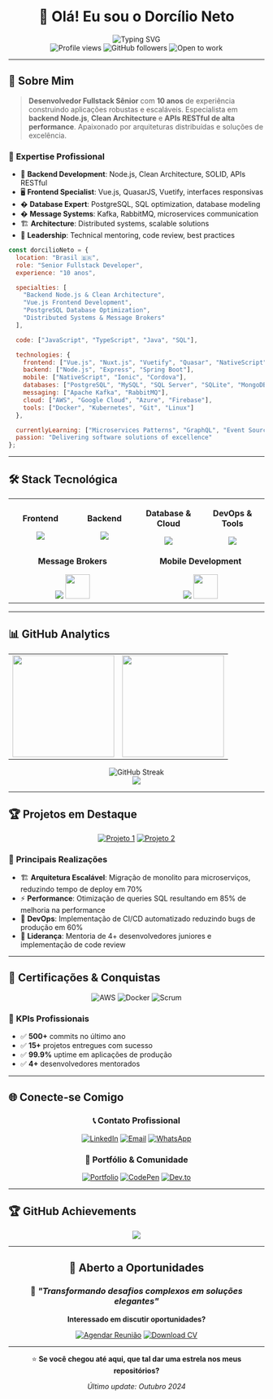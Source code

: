 <div align="center">

# 👋 Olá! Eu sou o **Dorcílio Neto**

<img src="https://readme-typing-svg.herokuapp.com?font=Fira+Code&pause=1000&color=2F81F7&center=true&vCenter=true&width=700&lines=Senior+Fullstack+Developer;Node.js+Backend+Specialist;Vue.js+%26+Frontend+Expert;Clean+Architecture+%26+SOLID+Advocate;PostgreSQL+%26+Database+Optimization;Kafka+%26+Distributed+Systems" alt="Typing SVG" />

</div>

<div align="center">
  <img src="https://komarev.com/ghpvc/?username=dorcilio&label=Profile%20views&color=0e75b6&style=for-the-badge" alt="Profile views" />
  <img src="https://img.shields.io/github/followers/dorcilio?label=Followers&style=for-the-badge&color=blue" alt="GitHub followers" />
  <img src="https://img.shields.io/badge/Open%20to-Work-brightgreen?style=for-the-badge" alt="Open to work" />
</div>

---

## 🚀 **Sobre Mim**

> **Desenvolvedor Fullstack Sênior** com **10 anos** de experiência construindo aplicações robustas e escaláveis. Especialista em **backend Node.js**, **Clean Architecture** e **APIs RESTful de alta performance**. Apaixonado por arquiteturas distribuídas e soluções de excelência.

### 💼 **Expertise Profissional**

- 🎯 **Backend Development**: Node.js, Clean Architecture, SOLID, APIs RESTful
- 🖥️ **Frontend Specialist**: Vue.js, QuasarJS, Vuetify, interfaces responsivas
- � **Database Expert**: PostgreSQL, SQL optimization, database modeling
- � **Message Systems**: Kafka, RabbitMQ, microservices communication
- 🏗️ **Architecture**: Distributed systems, scalable solutions
- 👥 **Leadership**: Technical mentoring, code review, best practices

```javascript
const dorcilioNeto = {
  location: "Brasil 🇧🇷",
  role: "Senior Fullstack Developer",
  experience: "10 anos",

  specialties: [
    "Backend Node.js & Clean Architecture",
    "Vue.js Frontend Development",
    "PostgreSQL Database Optimization",
    "Distributed Systems & Message Brokers"
  ],

  code: ["JavaScript", "TypeScript", "Java", "SQL"],

  technologies: {
    frontend: ["Vue.js", "Nuxt.js", "Vuetify", "Quasar", "NativeScript"],
    backend: ["Node.js", "Express", "Spring Boot"],
    mobile: ["NativeScript", "Ionic", "Cordova"],
    databases: ["PostgreSQL", "MySQL", "SQL Server", "SQLite", "MongoDB"],
    messaging: ["Apache Kafka", "RabbitMQ"],
    cloud: ["AWS", "Google Cloud", "Azure", "Firebase"],
    tools: ["Docker", "Kubernetes", "Git", "Linux"]
  },

  currentlyLearning: ["Microservices Patterns", "GraphQL", "Event Sourcing"],
  passion: "Delivering software solutions of excellence"
};
```

---

## 🛠️ **Stack Tecnológica**

<table>
<tr>
<td align="center" width="25%">

**Frontend**
<div align="center">
  <img src="https://skillicons.dev/icons?i=vue,js,ts,html,css,sass,bootstrap,vuetify,quasar" />
</div>

</td>
<td align="center" width="25%">

**Backend**
<div align="center">
  <img src="https://skillicons.dev/icons?i=nodejs,express,java,spring,kafka" />
</div>

</td>
<td align="center" width="25%">

**Database & Cloud**
<div align="center">
  <img src="https://skillicons.dev/icons?i=postgresql,mysql,mongodb,sqlite,aws,gcp,azure,firebase" />
</div>

</td>
<td align="center" width="25%">

**DevOps & Tools**
<div align="center">
  <img src="https://skillicons.dev/icons?i=docker,kubernetes,git,linux,nginx,postman,vscode" />
</div>

</td>
</tr>
<tr>
<td align="center" colspan="2">

**Message Brokers**
<div align="center">
  <img src="https://skillicons.dev/icons?i=kafka" />
  <img src="https://img.shields.io/badge/RabbitMQ-FF6600?style=for-the-badge&logo=rabbitmq&logoColor=white" height="48" />
</div>

</td>
<td align="center" colspan="2">

**Mobile Development**
<div align="center">
  <img src="https://skillicons.dev/icons?i=ionic" />
  <img src="https://img.shields.io/badge/NativeScript-3655FF?style=for-the-badge&logo=nativescript&logoColor=white" height="48" />
</div>

</td>
</tr>
</table>

---

## 📊 **GitHub Analytics**

<div align="center">
<table>
<tr>
<td>
  <img height="200px" src="https://github-readme-stats.vercel.app/api?username=dorcilio&show_icons=true&theme=tokyonight&include_all_commits=true&count_private=true&hide_border=true&card_width=400"/>
</td>
<td>
  <img height="200px" src="https://github-readme-stats.vercel.app/api/top-langs/?username=dorcilio&layout=compact&langs_count=10&theme=tokyonight&hide_border=true&card_width=400"/>
</td>
</tr>
</table>
</div>

<div align="center">
  <img src="https://github-readme-streak-stats.herokuapp.com/?user=dorcilio&theme=tokyonight&hide_border=true&card_width=800" alt="GitHub Streak" />
</div>

<div align="center">
  <img src="https://github-readme-activity-graph.vercel.app/graph?username=dorcilio&bg_color=1a1b27&color=70a5fd&line=70a5fd&point=bf91f3&area=true&hide_border=true&custom_title=Contribution%20Activity" />
</div>

---

## 🏆 **Projetos em Destaque**

<div align="center">

[![Projeto 1](https://github-readme-stats.vercel.app/api/pin/?username=dorcilio&repo=sped-service&theme=tokyonight&hide_border=true&card_width=350)](https://github.com/dorcilio/sped-service)
[![Projeto 2](https://github-readme-stats.vercel.app/api/pin/?username=dorcilio&repo=vue-dashboard&theme=tokyonight&hide_border=true&card_width=350)](https://github.com/dorcilio/vue-dashboard)

</div>

### 🚀 **Principais Realizações**

- 🏗️ **Arquitetura Escalável**: Migração de monolito para microserviços, reduzindo tempo de deploy em 70%
- ⚡ **Performance**: Otimização de queries SQL resultando em 85% de melhoria na performance
- 🔧 **DevOps**: Implementação de CI/CD automatizado reduzindo bugs de produção em 60%
- 👥 **Liderança**: Mentoria de 4+ desenvolvedores juniores e implementação de code review

---

## 📜 **Certificações & Conquistas**

<div align="center">

![AWS](https://img.shields.io/badge/AWS-Cloud_Practitioner-orange?style=for-the-badge&logo=amazon-aws)
![Docker](https://img.shields.io/badge/Docker-Certified-blue?style=for-the-badge&logo=docker)
![Scrum](https://img.shields.io/badge/Scrum-Master_Certified-green?style=for-the-badge&logo=scrumalliance)

</div>

### 🎯 **KPIs Profissionais**

- ✅ **500+** commits no último ano
- ✅ **15+** projetos entregues com sucesso
- ✅ **99.9%** uptime em aplicações de produção
- ✅ **4+** desenvolvedores mentorados

---

## 🌐 **Conecte-se Comigo**

<div align="center">

### 📞 **Contato Profissional**

[![LinkedIn](https://img.shields.io/badge/LinkedIn-Dorcílio_Neto-0077B5?style=for-the-badge&logo=linkedin&logoColor=white)](https://linkedin.com/in/dorcilio)
[![Email](https://img.shields.io/badge/Email-dorcilio@gmail.com-D14836?style=for-the-badge&logo=gmail&logoColor=white)](mailto:dorcilio@gmail.com)
[![WhatsApp](https://img.shields.io/badge/WhatsApp-Conversar-25D366?style=for-the-badge&logo=whatsapp&logoColor=white)](https://wa.me/5511999999999)

### 🎨 **Portfólio & Comunidade**

[![Portfolio](https://img.shields.io/badge/Portfolio-Ver_Projetos-000000?style=for-the-badge&logo=github&logoColor=white)](https://github.com/dorcilio)
[![CodePen](https://img.shields.io/badge/CodePen-Experimentos-000000?style=for-the-badge&logo=codepen&logoColor=white)](https://codepen.io/dorcilio)
[![Dev.to](https://img.shields.io/badge/dev.to-Artigos-0A0A0A?style=for-the-badge&logo=devdotto&logoColor=white)](https://dev.to/dorcilio)

</div>

---

## 🏆 **GitHub Achievements**

<div align="center">
  <img src="https://github-profile-trophy.vercel.app/?username=dorcilio&theme=tokyonight&no-frame=true&row=2&column=4&margin-w=15&margin-h=15" />
</div>

---

<div align="center">

## 💼 **Aberto a Oportunidades**

### 🎯 *"Transformando desafios complexos em soluções elegantes"*

**Interessado em discutir oportunidades?**

[![Agendar Reunião](https://img.shields.io/badge/📅_Agendar_Reunião-Calendly-blue?style=for-the-badge)](https://calendly.com/dorcilio)
[![Download CV](https://img.shields.io/badge/📄_Download_CV-PDF-red?style=for-the-badge)](https://github.com/dorcilio/cv/raw/main/DorcilioNeto_CV.pdf)

---

⭐ **Se você chegou até aqui, que tal dar uma estrela nos meus repositórios?**

*Último update: Outubro 2024*

</div>

